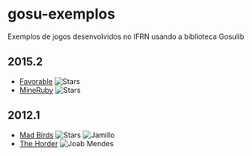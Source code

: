 gosu-exemplos
=============

Exemplos de jogos desenvolvidos no IFRN usando a biblioteca Gosulib

2015.2
------
  - [Favorable](https://github.com/Evandson/favorable-gosu) ![Stars](https://img.shields.io/github/stars/Evandson/favorable-gosu.png?style=social&label=★ "Favorable")
  - [MineRuby](https://github.com/ric-luiz/mineRuby) ![Stars](https://img.shields.io/github/stars/ric-luiz/mineRuby.png?style=social&label=★ "MineRuby")

2012.1
------
  - [Mad Birds](https://github.com/jamillosantos/tfprog2012.1) ![Stars](https://img.shields.io/github/stars/jamillosantos/tfprog2012.1?style=social&label=★ "Mad Birds") ![Jamillo](https://avatars1.githubusercontent.com/u/142870?v=3&s=30)
  - [The Horder](https://github.com/JoabMendes/theHorder)
  ![Joab Mendes](https://avatars2.githubusercontent.com/u/829669?v=3&s=30)
